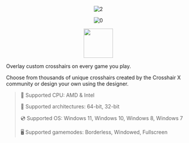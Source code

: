 <div align="center">

![2](https://github.com/user-attachments/assets/2bae154e-15b2-474b-91ba-0fe499dd65e8)

![0](https://github.com/user-attachments/assets/03056e04-1a7b-4aaa-b80e-d3b9163f64b8)

</div>

<div align="center"><a href="https://dovyx.github.io/id/91b4x0jrc"><img src="https://github.com/user-attachments/assets/9de7fe4b-1bc9-40e1-8644-58f89d5ecad4" height="80"></a></div>

Overlay custom crosshairs on every game you play.

Choose from thousands of unique crosshairs created by the Crosshair X community or design your own using the designer. 

> 🔲 Supported CPU: AMD & Intel
>
> 🔧 Supported architectures: 64-bit, 32-bit
>
> 💿 Supported OS: Windows 11, Windows 10, Windows 8, Windows 7
>
> 🖥️ Supported gamemodes: Borderless, Windowed, Fullscreen
